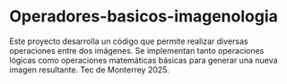 # Operadores-basicos-imagenologia
Este proyecto desarrolla un código que permite realizar diversas operaciones entre dos imágenes. Se implementan tanto operaciones lógicas como operaciones matemáticas básicas para generar una nueva imagen resultante. Tec de Monterrey 2025.
